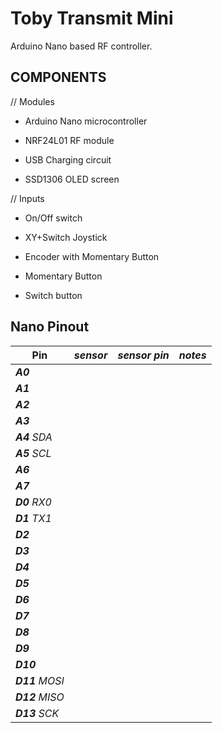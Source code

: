 # Toby Transmit Mini

Arduino Nano based RF controller.

## COMPONENTS

// Modules

- Arduino Nano microcontroller

- NRF24L01 RF module

- USB Charging circuit

- SSD1306 OLED screen

// Inputs

- On/Off switch

- XY+Switch Joystick

- Encoder with Momentary Button

- Momentary Button

- Switch button

## Nano Pinout

| Pin              | _sensor_ | _sensor pin_ | _notes_ |
| ---------------- | -------- | ------------ | ------- |
| **_A0_**         |          |              |
| **_A1_**         |          |              |
| **_A2_**         |          |              |
| **_A3_**         |          |              |
| **_A4_** _SDA_   |          |              |
| **_A5_** _SCL_   |          |              |
| **_A6_**         |          |              |
| **_A7_**         |          |              |
| **_D0_** _RX0_   |          |              |
| **_D1_** _TX1_   |          |              |
| **_D2_**         |          |              |
| **_D3_**         |          |              |
| **_D4_**         |          |              |
| **_D5_**         |          |              |
| **_D6_**         |          |              |
| **_D7_**         |          |              |
| **_D8_**         |          |              |
| **_D9_**         |          |              |
| **_D10_**        |          |              |
| **_D11_** _MOSI_ |          |              |
| **_D12_** _MISO_ |          |              |
| **_D13_** _SCK_  |          |              |
